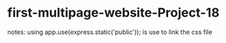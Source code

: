 # first-multipage-website-Project-18
notes: using app.use(express.static('public')); is use to link the css file
